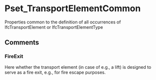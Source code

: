 # Pset_TransportElementCommon

Properties common to the definition of all occurrences of IfcTransportElement or IfcTransportElementType
<!-- end of short definition -->



## Comments

### FireExit

Here whether the transport element (in case of e.g., a lift) is designed to serve as a fire exit, e.g., for fire escape purposes.

